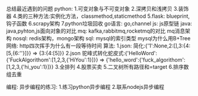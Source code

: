 总结最近遇到的问题
python:
1.可变对象与不可变对象
2.深拷贝和浅拷贝
3.装饰器
4.类的三种方法:实例化方法，classmethod,staticmethod
5.flask: blueprint,钩子函数
6.scrapy架构
7.python垃圾回收
go语言:
go,channel
js:
js原型链
java:
java,pyhton,js面向对象的对比
mq:
kafka,rabbitmq,rocketmq的对比
mq消息架构
nosql:
redis架构，mongo架构
sql:
mysql的索引类型
mysql为什么用B+Tree
网络:
http四次挥手为什么有一段等待时间
算法:
1.json:  简化:{'1':None,2:[],3:{4:[5,{6:''}]}} =>  {3:{4:[5]}}
2.json   驼峰式转化蛇皮式:{'HelloWord':{'FuckAlgorithom':[1,2,3,{'HiYou':1}]}} => {'hello_word':{'fuck_algorithom':[1,2,3,{'hi_you':1}]}}
3.全排列
4.股票买卖
5.二叉树所有路径和=target
6.排序数组去重


编程:
异步编程的练习:
1.练习python异步编程
2.联系nodejs异步编程
